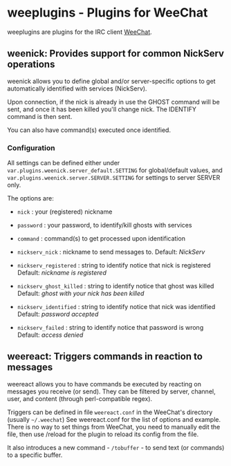# weeplugins - Plugins for WeeChat

weeplugins are plugins for the IRC client [WeeChat](http://www.weechat.org/
"WeeChat, the extensible chat client.").

## weenick: Provides support for common NickServ operations

weenick allows you to define global and/or server-specific options to get
automatically identified with services (NickServ).

Upon connection, if the nick is already in use the GHOST command will be sent,
and once it has been killed you'll change nick. The IDENTIFY command is then
sent.

You can also have command(s) executed once identified.

### Configuration

All settings can be defined either under `var.plugins.weenick.server_default.SETTING`
for global/default values, and `var.plugins.weenick.server.SERVER.SETTING` for
settings to server SERVER only.

The options are:

* `nick` : your (registered) nickname

* `password` : your password, to identify/kill ghosts with services

* `command` : command(s) to get processed upon identification

* `nickserv_nick` : nickname to send messages to.
Default: _NickServ_

* `nickserv_registered` : string to identify notice that nick is registered
Default: _nickname is registered_

* `nickserv_ghost_killed` : string to identify notice that ghost was killed
Default: _ghost with your nick has been killed_

* `nickserv_identified` : string to identify notice that nick was identified
Default: _password accepted_

* `nickserv_failed` : string to identify notice that password is wrong
Default: _access denied_


## weereact: Triggers commands in reaction to messages

weereact allows you to have commands be executed by reacting on messages you
receive (or send). They can be filtered by server, channel, user, and content
(through perl-compatible regex).

Triggers can be defined in file `weereact.conf` in the WeeChat's directory
(usually `~/.weechat`)
See weereact.conf for the list of options and example. There is no way to
set things from WeeChat, you need to manually edit the file, then use /reload
for the plugin to reload its config from the file.

It also introduces a new command - `/tobuffer` - to send text (or commands) to
a specific buffer.
